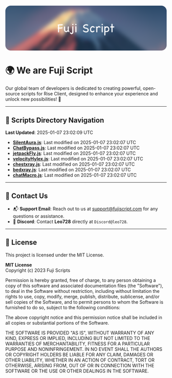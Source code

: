 ![Banner](.github/b.webp)

# 🌍 **We are Fuji Script**

Our global team of developers is dedicated to creating powerful, open-source scripts for Rise Client, designed to enhance your experience and unlock new possibilities! 🌟

---
<!-- SCRIPTS_NAVIGATION_START -->
## 📂 **Scripts Directory Navigation**

**Last Updated**: 2025-01-07 23:02:09 UTC

- **[SilentAura.js](scripts/SilentAura.js)**: Last modified on 2025-01-07 23:02:07 UTC
- **[ChatBypass.js](scripts/ChatBypass.js)**: Last modified on 2025-01-07 23:02:07 UTC
- **[jetpackFly.js](scripts/jetpackFly.js)**: Last modified on 2025-01-07 23:02:07 UTC
- **[velocityHylex.js](scripts/velocityHylex.js)**: Last modified on 2025-01-07 23:02:07 UTC
- **[chestxray.js](scripts/chestxray.js)**: Last modified on 2025-01-07 23:02:07 UTC
- **[bedxray.js](scripts/bedxray.js)**: Last modified on 2025-01-07 23:02:07 UTC
- **[chatMacro.js](scripts/chatMacro.js)**: Last modified on 2025-01-07 23:02:07 UTC

<!-- SCRIPTS_NAVIGATION_END -->

---

## 💬 **Contact Us**  
- 📬 **Support Email**: Reach out to us at [support@fujiscript.com](mailto:support@fujiscript.com) for any questions or assistance.  
- 💬 **Discord**: Contact **Leo728** directly at `Discord@leo728`.

---

## 📜 **License**

This project is licensed under the MIT License.  

**MIT License**  
Copyright (c) 2023 Fuji Scripts  

Permission is hereby granted, free of charge, to any person obtaining a copy of this software and associated documentation files (the "Software"), to deal in the Software without restriction, including without limitation the rights to use, copy, modify, merge, publish, distribute, sublicense, and/or sell copies of the Software, and to permit persons to whom the Software is furnished to do so, subject to the following conditions:  

The above copyright notice and this permission notice shall be included in all copies or substantial portions of the Software.  

THE SOFTWARE IS PROVIDED "AS IS", WITHOUT WARRANTY OF ANY KIND, EXPRESS OR IMPLIED, INCLUDING BUT NOT LIMITED TO THE WARRANTIES OF MERCHANTABILITY, FITNESS FOR A PARTICULAR PURPOSE AND NONINFRINGEMENT. IN NO EVENT SHALL THE AUTHORS OR COPYRIGHT HOLDERS BE LIABLE FOR ANY CLAIM, DAMAGES OR OTHER LIABILITY, WHETHER IN AN ACTION OF CONTRACT, TORT OR OTHERWISE, ARISING FROM, OUT OF OR IN CONNECTION WITH THE SOFTWARE OR THE USE OR OTHER DEALINGS IN THE SOFTWARE.  
